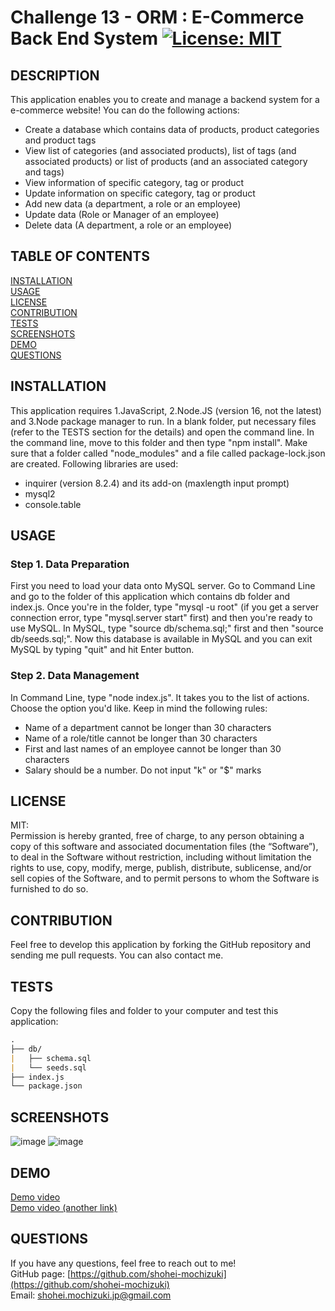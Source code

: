 # Challenge 13 - ORM : E-Commerce Back End System [![License: MIT](https://img.shields.io/badge/License-MIT-yellow.svg)](https://opensource.org/licenses/MIT)

## DESCRIPTION 
This application enables you to create and manage a backend system for a e-commerce website! You can do the following actions:
* Create a database which contains data of products, product categories and product tags 
* View list of categories (and associated products), list of tags (and associated products) or list of products (and an associated category and tags)
* View information of specific category, tag or product
* Update information on specific category, tag or product 
* Add new data (a department, a role or an employee)
* Update data (Role or Manager of an employee)
* Delete data (A department, a role or an employee)

## TABLE OF CONTENTS
[INSTALLATION](#installation)<br>
[USAGE](#usage)<br>
[LICENSE](#license)<br>
[CONTRIBUTION](#contribution)<br>
[TESTS](#tests)<br>
[SCREENSHOTS](#screenshots)<br>
[DEMO](#demo)<br>
[QUESTIONS](#questions)

## INSTALLATION 
This application requires 1.JavaScript, 2.Node.JS (version 16, not the latest) and 3.Node package manager to run. In a blank folder, put necessary files (refer to the TESTS section for the details) and open the command line. In the command line, move to this folder and then type "npm install". Make sure that a folder called "node_modules" and a file called package-lock.json are created. Following libraries are used:
* inquirer (version 8.2.4) and its add-on (maxlength input prompt)
* mysql2
* console.table

## USAGE 
### Step 1. Data Preparation 
First you need to load your data onto MySQL server. Go to Command Line and go to the folder of this application which contains db folder and index.js. Once you're in the folder, type "mysql -u root" (if you get a server connection error, type "mysql.server start" first) and then you're ready to use MySQL. In MySQL, type "source db/schema.sql;" first and then "source db/seeds.sql;". Now this database is available in MySQL and you can exit MySQL by typing "quit" and hit Enter button.  

### Step 2. Data Management
In Command Line, type "node index.js". It takes you to the list of actions. Choose the option you'd like. Keep in mind the following rules:
* Name of a department cannot be longer than 30 characters
* Name of a role/title cannot be longer than 30 characters
* First and last names of an employee cannot be longer than 30 characters
* Salary should be a number. Do not input "k" or "$" marks

## LICENSE 
MIT:<br>
Permission is hereby granted, free of charge, to any person obtaining a copy of this
software and associated documentation files (the “Software”), to deal in the Software
without restriction, including without limitation the rights to use, copy, modify,
merge, publish, distribute, sublicense, and/or sell copies of the Software, and to 
permit persons to whom the Software is furnished to do so.

## CONTRIBUTION 
Feel free to develop this application by forking the GitHub repository and sending me pull requests. You can also contact me.

## TESTS 
Copy the following files and folder to your computer and test this application:
```md
.
├── db/
|   ├── schema.sql
|   └── seeds.sql
├── index.js          
└── package.json
``` 

## SCREENSHOTS
![image](https://user-images.githubusercontent.com/121307266/219885075-c96eae61-6122-489e-9bc2-903f487dd004.png)
![image](https://user-images.githubusercontent.com/121307266/219885090-e8ccbcd4-892c-4942-b9ee-af84dd14e394.png)

## DEMO
[Demo video](https://drive.google.com/file/d/14S-iRzW-uj3V_bIrqswidJkC7BuBzU6N/view)<br>
[Demo video (another link)](https://watch.screencastify.com/v/u2AAt1kFMxkBHBiQj27U)

## QUESTIONS 
If you have any questions, feel free to reach out to me!<br>
GitHub page: [https://github.com/shohei-mochizuki](https://github.com/shohei-mochizuki)<br>
Email: [shohei.mochizuki.jp@gmail.com](mailto:shohei.mochizuki.jp@gmail.com)
